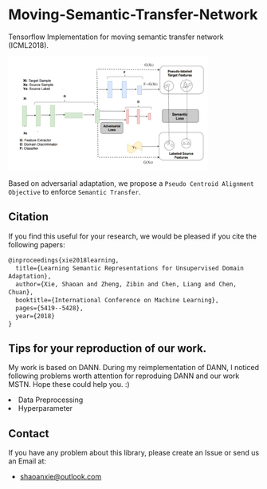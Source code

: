 # Moving-Semantic-Transfer-Network



Tensorflow Implementation for moving semantic transfer network (ICML2018).

<img src="introduction/mstn_network.PNG" width=400 />

Based on adversarial adaptation, we propose a `Pseudo Centroid Alignment Objective` to enforce `Semantic Transfer`.

## Citation
If you find this useful for your research, we would be pleased if you cite the following papers:

```
@inproceedings{xie2018learning,
  title={Learning Semantic Representations for Unsupervised Domain Adaptation},
  author={Xie, Shaoan and Zheng, Zibin and Chen, Liang and Chen, Chuan},
  booktitle={International Conference on Machine Learning},
  pages={5419--5428},
  year={2018}
}
```

## Tips for your reproduction of our work.

My work is based on DANN. During my reimplementation of DANN, I noticed following problems worth attention for reproduing DANN and our work MSTN. Hope these could help you. :)

<li> Data Preprocessing </li>
<li> Hyperparameter </li>



## Contact
If you have any problem about this library, please create an Issue or send us an Email at:
- shaoanxie@outlook.com
